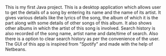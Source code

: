 This is my first Java project. This is a desktop application which allows user to get the details of a song by entering its name and the name of its artist.
It gives various details like the lyrics of the song, the album of which it is the part along with some details of other songs of this album.
It also shows other albums in which the artist of this song is involved.
Search history is also recorded of the song name, artist name and date/time of search. Also there is a option to clear search history as per the convenience of the user.
The GUI of this app is inspired from "Spotify" and made with the help of Netbeans.
